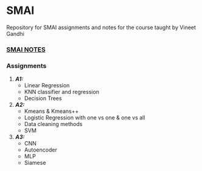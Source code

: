 # SMAI
Repository for SMAI assignments and notes for the course taught by Vineet Gandhi

### [SMAI NOTES]( https://github.com/Shivsharma779/SMAI/blob/main/Smai_notes.pdf "NOTES")

### Assignments
1. ***A1:*** 
    - Linear Regression 
    - KNN classifier and regression
    -  Decision Trees
2. ***A2:*** 
    - Kmeans & Kmeans++
    - Logistic Regression with one vs one & one vs all
    - Data cleaning methods 
    - SVM
3. ***A3:*** 
    - CNN
    - Autoencoder
    - MLP
    - Siamese 
